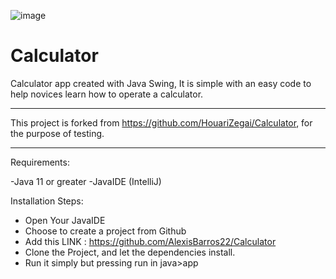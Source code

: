 ![image](https://github.com/AlexisBarros22/Calculator/assets/116493204/f5bfaf96-23ff-4097-98df-8d1130c09a30)

# Calculator
Calculator app created with Java Swing, It is simple with an easy code to help novices learn how to operate a calculator.

________________________________________________________________________________________________________________________

This project is forked from https://github.com/HouariZegai/Calculator, for the purpose of testing.

________________________________________________________________________________________________________________________

Requirements:

  -Java 11 or greater
  -JavaIDE (IntelliJ)

Installation Steps:

 - Open Your JavaIDE
 - Choose to create a project from Github
 - Add this LINK : https://github.com/AlexisBarros22/Calculator
 - Clone the Project, and let the dependencies install.
 - Run it simply but pressing run in java>app 

  



